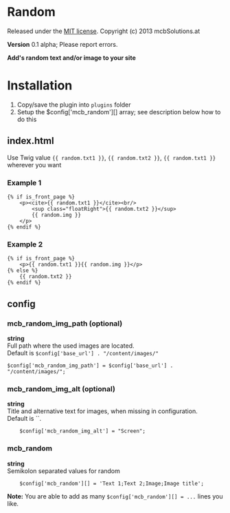 Random
=============================================================================

Released under the [MIT license](http://opensource.org/licenses/MIT). Copyright (c) 2013 mcbSolutions.at

**Version** 0.1 alpha; Please report errors.

**Add's random text and/or image to your site**

Installation
=============================================================================
1. Copy/save the plugin into `plugins` folder
2. Setup the $config['mcb_random'][] array; see description below how to do this

index.html
-----------------------------------------------------------------------------
Use Twig value `{{ random.txt1 }}`, `{{ random.txt2 }}`, `{{ random.txt1 }}` wherever you want

### Example 1

	{% if is_front_page %}
		<p><cite>{{ random.txt1 }}</cite><br/>
			<sup class="floatRight">{{ random.txt2 }}</sup>
			{{ random.img }}
		</p>
	{% endif %}

### Example 2

	{% if is_front_page %}
		<p>{{ random.txt1 }}{{ random.img }}</p>
	{% else %}
		{{ random.txt2 }}
	{% endif %}


config
-----------------------------------------------------------------------------

### mcb_random_img_path (optional)
**string**  
Full path where the used images are located.  
Default is `$config['base_url'] . "/content/images/"`

	$config['mcb_random_img_path'] = $config['base_url'] . "/content/images/";

### mcb_random_img_alt (optional)
**string**  
Title and alternative text for images, when missing in configuration.  
Default is ``.

		$config['mcb_random_img_alt'] = "Screen";

### mcb_random
**string**  
Semikolon separated values for random

		$config['mcb_random'][] = 'Text 1;Text 2;Image;Image title';

**Note:** You are able to add as many `$config['mcb_random'][] = ...` lines you like.
